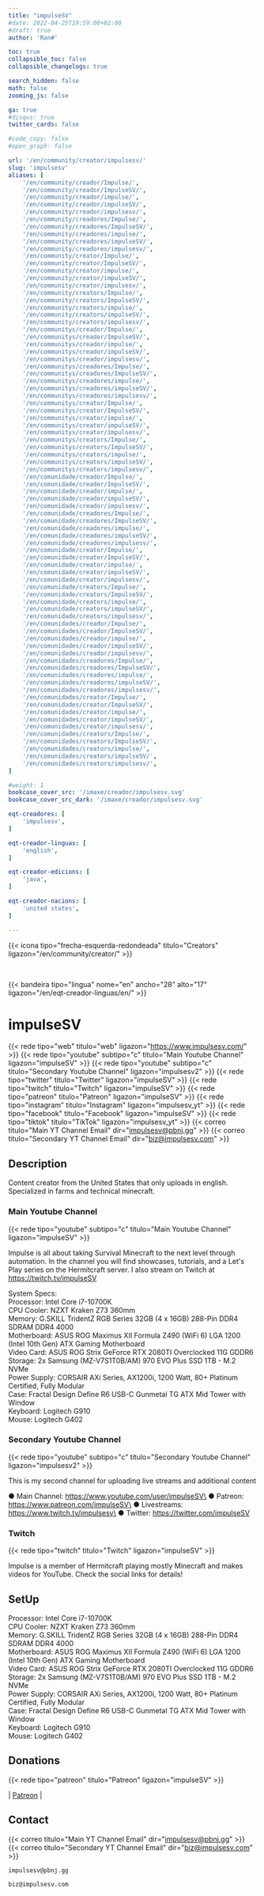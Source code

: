 ```yaml
---
title: "impulseSV"
#date: 2022-04-25T19:59:00+02:00
#draft: true
author: 'Ran#'

toc: true
collapsible_toc: false
collapsible_changelogs: true

search_hidden: false
math: false
zooming_js: false

ga: true
#disqus: true
twitter_cards: false

#code_copy: false
#open_graph: false

url: '/en/community/creator/impulsesv/'
slug: 'impulsesv'
aliases: [
    '/en/community/creador/Impulse/',
    '/en/community/creador/ImpulseSV/',
    '/en/community/creador/impulse/',
    '/en/community/creador/impulseSV/',
    '/en/community/creador/impulsesv/',
    '/en/community/creadores/Impulse/',
    '/en/community/creadores/ImpulseSV/',
    '/en/community/creadores/impulse/',
    '/en/community/creadores/impulseSV/',
    '/en/community/creadores/impulsesv/',
    '/en/community/creator/Impulse/',
    '/en/community/creator/ImpulseSV/',
    '/en/community/creator/impulse/',
    '/en/community/creator/impulseSV/',
    '/en/community/creator/impulsesv/',
    '/en/community/creators/Impulse/',
    '/en/community/creators/ImpulseSV/',
    '/en/community/creators/impulse/',
    '/en/community/creators/impulseSV/',
    '/en/community/creators/impulsesv/',
    '/en/communitys/creador/Impulse/',
    '/en/communitys/creador/ImpulseSV/',
    '/en/communitys/creador/impulse/',
    '/en/communitys/creador/impulseSV/',
    '/en/communitys/creador/impulsesv/',
    '/en/communitys/creadores/Impulse/',
    '/en/communitys/creadores/ImpulseSV/',
    '/en/communitys/creadores/impulse/',
    '/en/communitys/creadores/impulseSV/',
    '/en/communitys/creadores/impulsesv/',
    '/en/communitys/creator/Impulse/',
    '/en/communitys/creator/ImpulseSV/',
    '/en/communitys/creator/impulse/',
    '/en/communitys/creator/impulseSV/',
    '/en/communitys/creator/impulsesv/',
    '/en/communitys/creators/Impulse/',
    '/en/communitys/creators/ImpulseSV/',
    '/en/communitys/creators/impulse/',
    '/en/communitys/creators/impulseSV/',
    '/en/communitys/creators/impulsesv/',
    '/en/comunidade/creador/Impulse/',
    '/en/comunidade/creador/ImpulseSV/',
    '/en/comunidade/creador/impulse/',
    '/en/comunidade/creador/impulseSV/',
    '/en/comunidade/creador/impulsesv/',
    '/en/comunidade/creadores/Impulse/',
    '/en/comunidade/creadores/ImpulseSV/',
    '/en/comunidade/creadores/impulse/',
    '/en/comunidade/creadores/impulseSV/',
    '/en/comunidade/creadores/impulsesv/',
    '/en/comunidade/creator/Impulse/',
    '/en/comunidade/creator/ImpulseSV/',
    '/en/comunidade/creator/impulse/',
    '/en/comunidade/creator/impulseSV/',
    '/en/comunidade/creator/impulsesv/',
    '/en/comunidade/creators/Impulse/',
    '/en/comunidade/creators/ImpulseSV/',
    '/en/comunidade/creators/impulse/',
    '/en/comunidade/creators/impulseSV/',
    '/en/comunidade/creators/impulsesv/',
    '/en/comunidades/creador/Impulse/',
    '/en/comunidades/creador/ImpulseSV/',
    '/en/comunidades/creador/impulse/',
    '/en/comunidades/creador/impulseSV/',
    '/en/comunidades/creador/impulsesv/',
    '/en/comunidades/creadores/Impulse/',
    '/en/comunidades/creadores/ImpulseSV/',
    '/en/comunidades/creadores/impulse/',
    '/en/comunidades/creadores/impulseSV/',
    '/en/comunidades/creadores/impulsesv/',
    '/en/comunidades/creator/Impulse/',
    '/en/comunidades/creator/ImpulseSV/',
    '/en/comunidades/creator/impulse/',
    '/en/comunidades/creator/impulseSV/',
    '/en/comunidades/creator/impulsesv/',
    '/en/comunidades/creators/Impulse/',
    '/en/comunidades/creators/ImpulseSV/',
    '/en/comunidades/creators/impulse/',
    '/en/comunidades/creators/impulseSV/',
    '/en/comunidades/creators/impulsesv/',
]

#weight: 1
bookcase_cover_src: '/imaxe/creador/impulsesv.svg'
bookcase_cover_src_dark: '/imaxe/creador/impulsesv.svg'

eqt-creadores: [
    'impulsesv',
]

eqt-creador-linguas: [
    'english',
]

eqt-creador-edicions: [
    'java',
]

eqt-creador-nacions: [
    'united states',
]

---
```


{{< icona tipo="frecha-esquerda-redondeada" titulo="Creators" ligazon="/en/community/creator/" >}}

<br>

{{< bandeira tipo="lingua" nome="en" ancho="28" alto="17" ligazon="/en/eqt-creador-linguas/en/" >}}

# impulseSV

{{< rede tipo="web" titulo="web" ligazon="https://www.impulsesv.com/" >}}
{{< rede tipo="youtube" subtipo="c" titulo="Main Youtube Channel" ligazon="impulseSV" >}}
{{< rede tipo="youtube" subtipo="c" titulo="Secondary Youtube Channel" ligazon="impulsesv2" >}}
{{< rede tipo="twitter" titulo="Twitter" ligazon="impulseSV" >}}
{{< rede tipo="twitch" titulo="Twitch" ligazon="impulseSV" >}}
{{< rede tipo="patreon" titulo="Patreon" ligazon="impulseSV" >}}
{{< rede tipo="instagram" titulo="Instagram" ligazon="impulsesv_yt" >}}
{{< rede tipo="facebook" titulo="Facebook" ligazon="impulseSV" >}}
{{< rede tipo="tiktok" titulo="TikTok" ligazon="impulsesv_yt" >}}
{{< correo titulo="Main YT Channel Email" dir="impulsesv@pbnj.gg" >}}
{{< correo titulo="Secondary YT Channel Email" dir="biz@impulsesv.com" >}}

## Description

Content creator from the United States that only uploads in english.\
Specialized in farms and technical minecraft.

### Main Youtube Channel

{{< rede tipo="youtube" subtipo="c" titulo="Main Youtube Channel" ligazon="impulseSV" >}}

Impulse is all about taking Survival Minecraft to the next level through automation.
In the channel you will find showcases, tutorials, and a Let's Play series on the Hermitcraft server.
I also stream on Twitch at https://twitch.tv/impulseSV

System Specs:\
Processor:  Intel Core i7-10700K\
CPU Cooler:  NZXT Kraken Z73 360mm\
Memory:  G.SKILL TridentZ RGB Series 32GB (4 x 16GB) 288-Pin DDR4 SDRAM DDR4 4000\
Motherboard: ASUS ROG Maximus XII Formula Z490 (WiFi 6) LGA 1200 (Intel 10th Gen) ATX Gaming Motherboard\
Video Card:  ASUS ROG Strix GeForce RTX 2080TI Overclocked 11G GDDR6\
Storage: 2x Samsung (MZ-V7S1T0B/AM) 970 EVO Plus SSD 1TB - M.2 NVMe\
Power Supply: CORSAIR AXi Series, AX1200i, 1200 Watt, 80+ Platinum Certified, Fully Modular\
Case: Fractal Design Define R6 USB-C Gunmetal TG ATX Mid Tower with Window\
Keyboard:  Logitech G910\
Mouse:  Logitech G402

### Secondary Youtube Channel

{{< rede tipo="youtube" subtipo="c" titulo="Secondary Youtube Channel" ligazon="impulsesv2" >}}

This is my second channel for uploading live streams and additional content

● Main Channel:  https://www.youtube.com/user/impulseSV\
● Patreon:  https://www.patreon.com/impulseSV\
● Livestreams:  https://www.twitch.tv/impulsesv\
● Twitter:  https://twitter.com/impulseSV

### Twitch

{{< rede tipo="twitch" titulo="Twitch" ligazon="impulseSV" >}}

Impulse is a member of Hermitcraft playing mostly Minecraft and makes videos for YouTube.
Check the social links for details!

## SetUp

Processor:  Intel Core i7-10700K\
CPU Cooler:  NZXT Kraken Z73 360mm\
Memory:  G.SKILL TridentZ RGB Series 32GB (4 x 16GB) 288-Pin DDR4 SDRAM DDR4 4000\
Motherboard: ASUS ROG Maximus XII Formula Z490 (WiFi 6) LGA 1200 (Intel 10th Gen) ATX Gaming Motherboard\
Video Card:  ASUS ROG Strix GeForce RTX 2080TI Overclocked 11G GDDR6\
Storage: 2x Samsung (MZ-V7S1T0B/AM) 970 EVO Plus SSD 1TB - M.2 NVMe\
Power Supply: CORSAIR AXi Series, AX1200i, 1200 Watt, 80+ Platinum Certified, Fully Modular\
Case: Fractal Design Define R6 USB-C Gunmetal TG ATX Mid Tower with Window\
Keyboard:  Logitech G910\
Mouse:  Logitech G402

## Donations

{{< rede tipo="patreon" titulo="Patreon" ligazon="impulseSV" >}}

|
[Patreon](https://www.patreon.com/impulseSV)
|

## Contact

{{< correo titulo="Main YT Channel Email" dir="impulsesv@pbnj.gg" >}}
{{< correo titulo="Secondary YT Channel Email" dir="biz@impulsesv.com" >}}

```
impulsesv@pbnj.gg
```
```
biz@impulsesv.com
```

